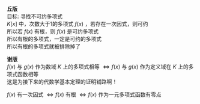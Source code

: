 **丘版**  
目标: 寻找不可约多项式  
$K[x]$ 中，次数大于1的多项式 $f(x)$ ，若存在一次因式，则可约  
所以若 $f(x)$ 有根，则 $f(x)$ 是可约多项式  
所以有根的多项式，一定是可约的多项式  
所以有根的多项式就被排除掉了  
  
**谢版**  
$f(x)$ 与 $g(x)$ 作为数域 $K$ 上的多项式相等 $\Leftrightarrow f(x)$ 与 $g(x)$ 作为定义域在 $K$ 上的多项式函数相等  
这是为接下来的代数学基本定理的证明铺路啊！  
  
$f(x)$ 有一次因式 $\Leftrightarrow f(x)$ 有根 $\Leftrightarrow f(x)$ 作为一元多项式函数有零点  
